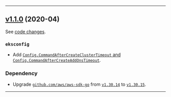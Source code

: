 

<hr>


## [v1.1.0](https://github.com/aws/aws-k8s-tester/releases/tag/v1.1.0) (2020-04)

See [code changes](https://github.com/aws/aws-k8s-tester/compare/v1.0.9...v1.1.0).

### `eksconfig`

- Add [`Config.CommandAfterCreateClusterTimeout` and `Config.CommandAfterCreateAddOnsTimeout`](https://github.com/aws/aws-k8s-tester/commit/558cccb8cf01554c365784509815c88470ec58c9).

### Dependency

- Upgrade [`github.com/aws/aws-sdk-go`](https://github.com/aws/aws-sdk-go/releases) from [`v1.30.14`](https://github.com/aws/aws-sdk-go/releases/tag/v1.30.14) to [`v1.30.15`](https://github.com/aws/aws-sdk-go/releases/tag/v1.30.15).


<hr>

